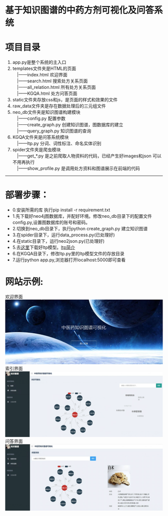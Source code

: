 # 基于知识图谱的中药方剂可视化及问答系统<br>

# 项目目录
1)  app.py是整个系统的主入口<br>
2)  templates文件夹是HTML的页面<br>
     &emsp;|——index.html 欢迎界面<br> 
     &emsp;|——search.html 搜索处方关系页面<br>
     &emsp;|——all_relation.html 所有处方关系页面<br>
     &emsp;|——KGQA.html 处方问答页面<br>
3)  static文件夹存放css和js，是页面的样式和效果的文件<br>
4)  raw_data文件夹是存在数据处理后的三元组文件<br>
5)  neo_db文件夹是知识图谱构建模块<br>
     &emsp;|——config.py 配置参数<br>
     &emsp;|——create_graph.py 创建知识图谱，图数据库的建立<br>
     &emsp;|——query_graph.py 知识图谱的查询<br>
6)  KGQA文件夹是问答系统模块<br>
     &emsp;|——ltp.py 分词、词性标注、命名实体识别<br>
7)  spider文件夹是爬虫模块<br>
     &emsp;|——get_*.py 是之前爬取人物资料的代码，已经产生好images和json 可以不用再执行<br>
     &emsp;|——show_profile.py 是调用处方资料和图谱展示在前端的代码
<hr>

# 部署步骤：<br>
* 0.安装所需的库 执行pip install -r requirement.txt<br>
* 1.先下载好neo4j图数据库，并配好环境。修改neo_db目录下的配置文件config.py,设置图数据库的账号和密码。<br>
* 2.切换到neo_db目录下，执行python  create_graph.py 建立知识图谱<br>
* 3.在spider目录下，运行data_process.py(已处理好)<br>
* 4.在static目录下，运行neo2json.py(已处理好)<br>
* 5.去[这里](http://pyltp.readthedocs.io/zh_CN/latest/api.html#id2)下载好ltp模型。[ltp简介](http://ltp.ai/)<br>
* 6.在KGQA目录下，修改ltp.py里的ltp模型文件的存放目录<br>
* 7.运行python app.py,浏览器打开localhost:5000即可查看<br>

# 网站示例:<br>
欢迎界面
![image](https://github.com/dreams-flying/KGQA_TCM/blob/master/images/index.png)
索引界面
![image](https://github.com/dreams-flying/KGQA_TCM/blob/master/images/search.png)
问答界面
![image](https://github.com/dreams-flying/KGQA_TCM/blob/master/images/KGQA.png)
